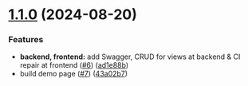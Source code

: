 # [1.1.0](https://github.com/digitable-lol/light-traffic/compare/v1.0.0...v1.1.0) (2024-08-20)


### Features

* **backend, frontend:** add Swagger, CRUD for views at backend & CI repair at frontend ([#6](https://github.com/digitable-lol/light-traffic/issues/6)) ([ad1e88b](https://github.com/digitable-lol/light-traffic/commit/ad1e88bf13f1c4584d8a7a42787d4153f03f490b))
* build demo page ([#7](https://github.com/digitable-lol/light-traffic/issues/7)) ([43a02b7](https://github.com/digitable-lol/light-traffic/commit/43a02b7dffed6faa2e58a11242a71c3fdea5da09))
